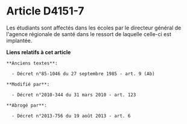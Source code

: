 # Article D4151-7

Les étudiants sont affectés dans les écoles par       le directeur général de l'agence régionale de santé dans le ressort de
laquelle celle-ci est implantée.

**Liens relatifs à cet article**

	**Anciens textes**:

	  - Décret n°85-1046 du 27 septembre 1985 - art. 9 (Ab)

	**Modifié par**:

	  - Décret n°2010-344 du 31 mars 2010 - art. 123

	**Abrogé par**:

	  - Décret n°2013-756 du 19 août 2013 - art. 6
